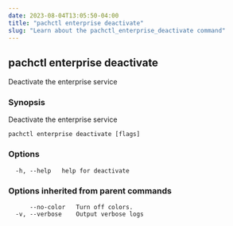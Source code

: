 ```yaml
---
date: 2023-08-04T13:05:50-04:00
title: "pachctl enterprise deactivate"
slug: "Learn about the pachctl_enterprise_deactivate command"
---
```


## pachctl enterprise deactivate

Deactivate the enterprise service

### Synopsis

Deactivate the enterprise service

```
pachctl enterprise deactivate [flags]
```

### Options

```
  -h, --help   help for deactivate
```

### Options inherited from parent commands

```
      --no-color   Turn off colors.
  -v, --verbose    Output verbose logs
```

